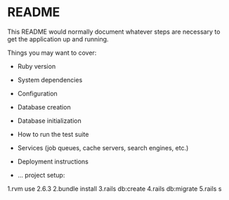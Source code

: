 # README

This README would normally document whatever steps are necessary to get the
application up and running.

Things you may want to cover:

* Ruby version

* System dependencies

* Configuration

* Database creation

* Database initialization

* How to run the test suite

* Services (job queues, cache servers, search engines, etc.)

* Deployment instructions

* ...
project setup:

1.rvm use 2.6.3
2.bundle install
3.rails db:create
4.rails db:migrate
5.rails s
